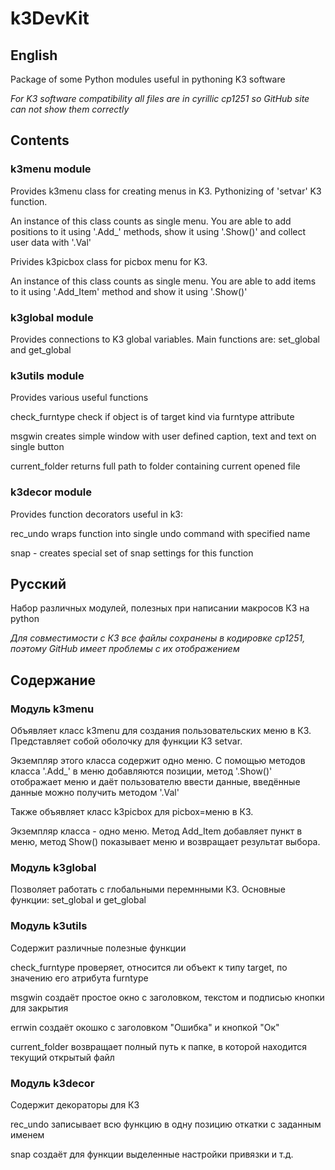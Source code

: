 # k3DevKit
English
---
Package of some Python modules useful in pythoning K3 software

*For K3 software compatibility all files are in cyrillic cp1251 so GitHub site can not show them correctly*
## Contents

### k3menu module
Provides k3menu class for creating menus in K3. Pythonizing of 'setvar' K3 function.

An instance of this class counts as single menu. You are able to add positions to it using '.Add_' methods, 
show it using '.Show()' and collect user data with '.Val'

Privides k3picbox class for picbox menu for K3.

An instance of this class counts as single menu. You are able to add items to it using '.Add_Item' method and
show it using '.Show()'

### k3global module
Provides connections to K3 global variables. 
Main functions are:
set_global and get_global

### k3utils module
Provides various useful functions

check_furntype check if object is of target kind via furntype attribute

msgwin creates simple window with user defined caption, text and text on single button

current_folder returns full path to folder containing current opened file

### k3decor module
Provides function decorators useful in k3:

rec_undo wraps function into single undo command with specified name

snap - creates special set of snap settings for this function 

Русский
---
Набор различных модулей, полезных при написании макросов К3 на python

*Для совместимости с К3 все файлы сохранены в кодировке cp1251, поэтому GitHub имеет проблемы с их отображением*
## Содержание

### Модуль k3menu
Объявляет класс k3menu для создания пользовательских меню в К3. Представляет собой оболочку для функции К3 setvar.

Экземпляр этого класса содержит одно меню. С помощью методов класса '.Add_' в меню добавляются позиции, метод '.Show()' отображает меню и даёт пользователю ввести данные, введённые данные можно получить методом '.Val'

Также объявляет класс k3picbox для picbox=меню в К3.

Экземпляр класса - одно меню. Метод Add_Item добавляет пункт в меню, метод Show() показывает меню и возвращает результат выбора.

### Модуль k3global
Позволяет работать с глобальными перемнными К3. Основные функции:
set_global и get_global

### Модуль k3utils
Содержит различные полезные функции

check_furntype проверяет, относится ли объект к типу target, по значению его атрибута furntype

msgwin создаёт простое окно с заголовком, текстом и подписью кнопки для закрытия

errwin создаёт окошко с заголовком "Ошибка" и кнопкой "Ок"

current_folder возвращает полный путь к папке, в которой находится текущий открытый файл

### Модуль k3decor
Содержит декораторы для К3

rec_undo записывает всю функцию в одну позицию откатки с заданным именем

snap создаёт для функции выделенные настройки привязки и т.д.
